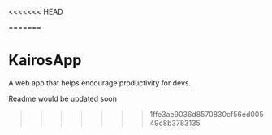 <<<<<<< HEAD



=======
# KairosApp
A web app that helps encourage productivity for devs.

Readme would be updated soon
>>>>>>> 1ffe3ae9036d8570830cf56ed00549c8b3783135

